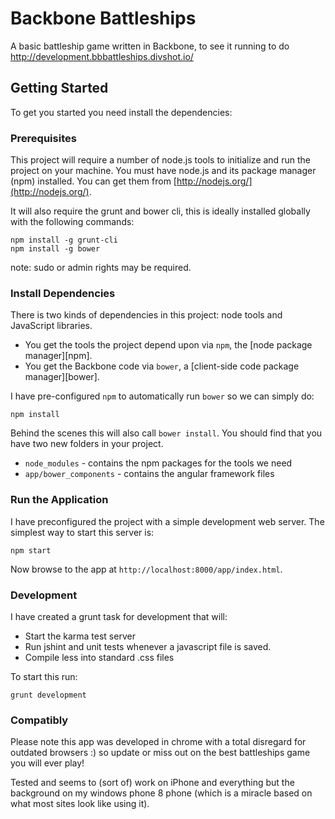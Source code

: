 Backbone Battleships
===================

A basic battleship game written in Backbone, to see it running to do http://development.bbbattleships.divshot.io/

## Getting Started

To get you started you need install the dependencies:

### Prerequisites


This project will require a number of node.js tools to initialize and run the project on your machine. You must have node.js and its package manager (npm) installed.  You can get them from [http://nodejs.org/](http://nodejs.org/).

It will also require the grunt and bower cli, this is ideally installed globally with the following commands: 

```
npm install -g grunt-cli
npm install -g bower
```
note: sudo or admin rights may be required.

### Install Dependencies

There is two kinds of dependencies in this project: node tools and JavaScript libraries. 

* You get the tools the project depend upon via `npm`, the [node package manager][npm].
* You get the Backbone code via `bower`, a [client-side code package manager][bower].

I have pre-configured `npm` to automatically run `bower` so we can simply do:

```
npm install
```

Behind the scenes this will also call `bower install`.  You should find that you have two new folders in your project.

* `node_modules` - contains the npm packages for the tools we need
* `app/bower_components` - contains the angular framework files


### Run the Application

I have preconfigured the project with a simple development web server.  The simplest way to start this server is:

```
npm start
```

Now browse to the app at `http://localhost:8000/app/index.html`.

### Development

I have created a grunt task for development that will:
* Start the karma test server 
* Run jshint and unit tests whenever a javascript file is saved. 
* Compile less into standard .css files

To start this run:

```
grunt development
```

### Compatibly

Please note this app was developed in chrome with a total disregard for outdated browsers :) so update or miss out on the best battleships game you will ever play!

Tested and seems to (sort of) work on iPhone and everything but the background on my windows phone 8 phone (which is a miracle based on what most sites look like using it).
